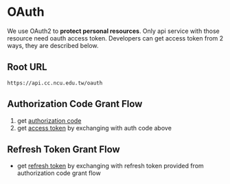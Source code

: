 # OAuth
We use OAuth2 to **protect personal resources**. Only api service with those resource need oauth access token. 
Developers can get access token from 2 ways, they are described below.

## Root URL
```
https://api.cc.ncu.edu.tw/oauth
```

## Authorization Code Grant Flow

1. get [authorization code](authorization_code.md)
2. get [access token](access_token.md) by exchanging with auth code above

## Refresh Token Grant Flow

- get [refresh token](refresh_token.md) by exchanging with refresh token provided from authorization code grant flow